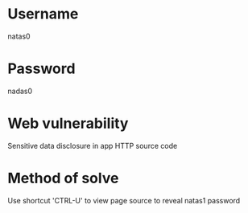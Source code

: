 # Username
natas0

# Password
nadas0

# Web vulnerability
Sensitive data disclosure in app HTTP source code

# Method of solve
Use shortcut 'CTRL-U' to view page source to reveal natas1 password
